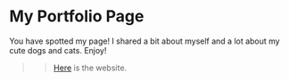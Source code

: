 # My Portfolio Page
You have spotted my page!
I shared a bit about myself and a lot about my cute dogs and cats. Enjoy!
>>[Here](https://fionvven.github.io/Chenxu-s-Page/) is the website.
